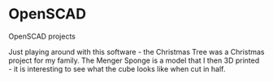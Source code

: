 # OpenSCAD
OpenSCAD projects

Just playing around with this software - the Christmas Tree was a Christmas project for my family.
The Menger Sponge is a model that I then 3D printed - it is interesting to see what the cube looks like when cut in half.
